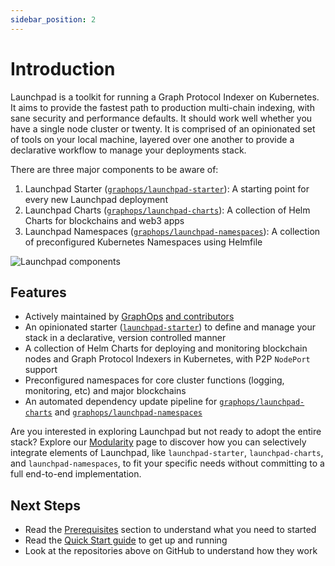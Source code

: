 ```yaml
---
sidebar_position: 2
---
```


# Introduction

Launchpad is a toolkit for running a Graph Protocol Indexer on Kubernetes. It aims to provide the fastest path to production multi-chain indexing, with sane security and performance defaults. It should work well whether you have a single node cluster or twenty. It is comprised of an opinionated set of tools on your local machine, layered over one another to provide a declarative workflow to manage your deployments stack.

There are three major components to be aware of:

1. Launchpad Starter ([`graphops/launchpad-starter`](https://github.com/graphops/launchpad-starter)): A starting point for every new Launchpad deployment
2. Launchpad Charts ([`graphops/launchpad-charts`](https://github.com/graphops/launchpad-charts)): A collection of Helm Charts for blockchains and web3 apps
3. Launchpad Namespaces ([`graphops/launchpad-namespaces`](https://github.com/graphops/launchpad-namespaces)): A collection of preconfigured Kubernetes Namespaces using Helmfile

![Launchpad components](/img/launchpad-repos-slide.svg)

## Features

- Actively maintained by [GraphOps](https://graphops.xyz) [and contributors](https://github.com/graphops/launchpad-charts/graphs/contributors)
- An opinionated starter ([`launchpad-starter`](https://github.com/graphops/launchpad-starter)) to define and manage your stack in a declarative, version controlled manner
- A collection of Helm Charts for deploying and monitoring blockchain nodes and Graph Protocol Indexers in Kubernetes, with P2P `NodePort` support
- Preconfigured namespaces for core cluster functions (logging, monitoring, etc) and major blockchains
- An automated dependency update pipeline for [`graphops/launchpad-charts`](https://github.com/graphops/launchpad-charts) and [`graphops/launchpad-namespaces`](https://github.com/graphops/launchpad-namespaces)

Are you interested in exploring Launchpad but not ready to adopt the entire stack? Explore our [Modularity](modularity) page to discover how you can selectively integrate elements of Launchpad, like `launchpad-starter`, `launchpad-charts`, and `launchpad-namespaces`, to fit your specific needs without committing to a full end-to-end implementation.

## Next Steps

- Read the [Prerequisites](prerequisites) section to understand what you need to started
- Read the [Quick Start guide](quick-start) to get up and running
- Look at the repositories above on GitHub to understand how they work
